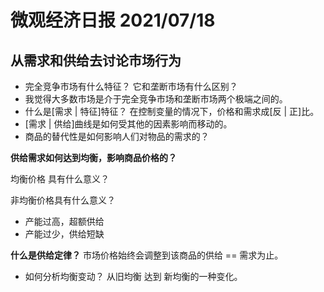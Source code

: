# 微观经济日报 2021/07/18

## 从需求和供给去讨论市场行为

- 完全竞争市场有什么特征？ 它和垄断市场有什么区别？
- 我觉得大多数市场是介于完全竞争市场和垄断市场两个极端之间的。
- 什么是[需求 | 特征]特征？ 在控制变量的情况下，价格和需求成[反 | 正]比。
- [需求 | 供给]曲线是如何受其他的因素影响而移动的。
- 商品的替代性是如何影响人们对物品的需求的？

**供给需求如何达到均衡，影响商品价格的？**

均衡价格 具有什么意义？ 

非均衡价格具有什么意义？

- 产能过高，超额供给
- 产能过少，供给短缺

**什么是供给定律？** 市场价格始终会调整到该商品的供给 == 需求为止。



- 如何分析均衡变动？ 从旧均衡  达到 新均衡的一种变化。





